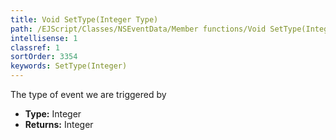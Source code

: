 ```yaml
---
title: Void SetType(Integer Type)
path: /EJScript/Classes/NSEventData/Member functions/Void SetType(Integer p_0)
intellisense: 1
classref: 1
sortOrder: 3354
keywords: SetType(Integer)
---
```



The type of event we are triggered by



* **Type:** Integer
* **Returns:** Integer


